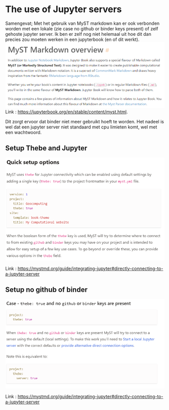 # The use of Jupyter servers

Samengevat; Met het gebruik van MyST markdown kan er ook verbonden worden met een lokale (zie case no github or binder keys present) of zelf gehoste jupyter server. Ik ben er zelf nog niet helemaal uit hoe dit dan precies zou moeten werken in een jupyterbook (en of dit werkt). 
![myST](./images/myst.png)
Link : https://jupyterbook.org/en/stable/content/myst.html. 

Dit zorgt ervoor dat binder niet meer gebruikt hoeft te worden. Het nadeel is wel dat een jupyter server niet standaard met cpu limieten komt, wel met een wachtwoord.

## Setup Thebe and Jupyter

![thebe_Setup](./images/thebe_setup.png)

Link : https://mystmd.org/guide/integrating-jupyter#directly-connecting-to-a-jupyter-server

## Setup no github of binder

![thebe_none_found](./images/thebe-no.png)

Link : https://mystmd.org/guide/integrating-jupyter#directly-connecting-to-a-jupyter-server 
